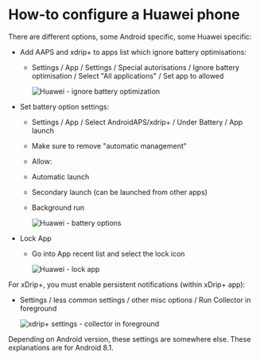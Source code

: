 # How-to configure a Huawei phone

There are different options, some Android specific, some Huawei specific:

* Add AAPS and xdrip+ to apps list which ignore battery optimisations:
  * Settings / App / Settings / Special autorisations / Ignore battery optimisation / Select "All applications" / Set app to allowed
  
    ![Huawei - ignore battery optimization](../images/Huawei_BatteryOptimization.png)


* Set battery option settings:
  * Settings / App / Select AndroidAPS/xdrip+ / Under Battery / App launch
   * Make sure to remove "automatic management"
    * Allow:
     * Automatic launch
     * Secondary launch (can be launched from other apps)
     * Background run
          
       ![Huawei - battery options](../images/Huawei_BatteryOptions.png)
  
* Lock App
  * Go into App recent list and select the lock icon
  
    ![Huawei - lock app](../images/Huawei_LockApp.png)
  
  

For xDrip+, you must enable persistent notifications (within xDrip+ app):
* Settings / less common settings / other misc options / Run Collector in foreground

   ![xdrip+ settings - collector in foreground](../images/xdrip_collector_foreground.png)


Depending on Android version, these settings are somewhere else. These explanations are for Android 8.1.

